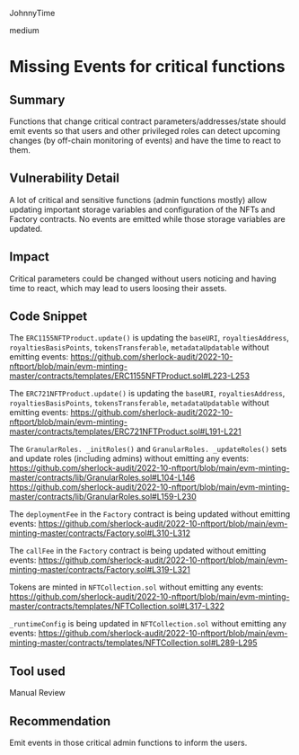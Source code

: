 JohnnyTime

medium

# Missing Events for critical functions

## Summary
Functions that change critical contract parameters/addresses/state should emit events so that users and other privileged roles can detect upcoming changes (by off-chain monitoring of events) and have the time to react to them.

## Vulnerability Detail
A lot of critical and sensitive functions (admin functions mostly) allow updating important storage variables and configuration of the NFTs and Factory contracts. No events are emitted while those storage variables are updated.

## Impact
Critical parameters could be changed without users noticing and having time to react, which may lead to users loosing their assets.

## Code Snippet
The `ERC1155NFTProduct.update()` is updating the `baseURI`, `royaltiesAddress`, `royaltiesBasisPoints`, `tokensTransferable`, `metadataUpdatable` without emitting events:
https://github.com/sherlock-audit/2022-10-nftport/blob/main/evm-minting-master/contracts/templates/ERC1155NFTProduct.sol#L223-L253

The `ERC721NFTProduct.update()` is updating the `baseURI`, `royaltiesAddress`, `royaltiesBasisPoints`, `tokensTransferable`, `metadataUpdatable` without emitting events:
https://github.com/sherlock-audit/2022-10-nftport/blob/main/evm-minting-master/contracts/templates/ERC721NFTProduct.sol#L191-L221

The `GranularRoles. _initRoles()` and `GranularRoles. _updateRoles()` sets and update roles (including admins) without emitting any events:
https://github.com/sherlock-audit/2022-10-nftport/blob/main/evm-minting-master/contracts/lib/GranularRoles.sol#L104-L146
https://github.com/sherlock-audit/2022-10-nftport/blob/main/evm-minting-master/contracts/lib/GranularRoles.sol#L159-L230

The `deploymentFee` in the `Factory` contract is being updated without emitting events:
https://github.com/sherlock-audit/2022-10-nftport/blob/main/evm-minting-master/contracts/Factory.sol#L310-L312

The `callFee` in the `Factory` contract is being updated without emitting events:
https://github.com/sherlock-audit/2022-10-nftport/blob/main/evm-minting-master/contracts/Factory.sol#L319-L321

Tokens are minted in `NFTCollection.sol` without emitting any events:
https://github.com/sherlock-audit/2022-10-nftport/blob/main/evm-minting-master/contracts/templates/NFTCollection.sol#L317-L322

`_runtimeConfig` is being updated in `NFTCollection.sol` without emitting any events:
https://github.com/sherlock-audit/2022-10-nftport/blob/main/evm-minting-master/contracts/templates/NFTCollection.sol#L289-L295

## Tool used
Manual Review

## Recommendation
Emit events in those critical admin functions to inform the users.
